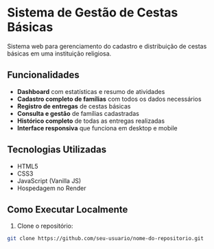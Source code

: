 # Sistema de Gestão de Cestas Básicas

Sistema web para gerenciamento do cadastro e distribuição de cestas básicas em uma instituição religiosa.

## Funcionalidades

- **Dashboard** com estatísticas e resumo de atividades
- **Cadastro completo de famílias** com todos os dados necessários
- **Registro de entregas** de cestas básicas
- **Consulta e gestão** de famílias cadastradas
- **Histórico completo** de todas as entregas realizadas
- **Interface responsiva** que funciona em desktop e mobile

## Tecnologias Utilizadas

- HTML5
- CSS3
- JavaScript (Vanilla JS)
- Hospedagem no Render

## Como Executar Localmente

1. Clone o repositório:
```bash
git clone https://github.com/seu-usuario/nome-do-repositorio.git
